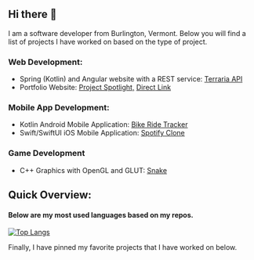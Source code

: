 ## Hi there 👋
I am a software developer from Burlington, Vermont. Below you will find a list of projects I have worked on based on the type of project.

### **Web Development:**
* Spring (Kotlin) and Angular website with a REST service: [Terraria API](https://github.com/MateoRiofrio/spring-angular-terraria-api)
* Portfolio Website: [Project Spotlight,](https://github.com/MateoRiofrio/MateoRiofrio.github.io) [Direct Link](https://mateoriofrio.github.io/)
  
### **Mobile App Development:**
* Kotlin Android Mobile Application: [Bike Ride Tracker](https://github.com/MateoRiofrio/ride-app-firebase-kotlin)
* Swift/SwiftUI iOS Mobile Application: [Spotify Clone](https://github.com/MateoRiofrio/swift-spotify-search)

### **Game Development** 
* C++ Graphics with OpenGL and GLUT: [Snake](https://github.com/MateoRiofrio/cpp-snake-clone)

## Quick Overview:

#### Below are my most used languages based on my repos.

[![Top Langs](https://github-readme-stats.vercel.app/api/top-langs/?username=MateoRiofrio&layout=compact)](https://github.com/anuraghazra/github-readme-stats)

Finally, I have pinned my favorite projects that I have worked on below. 
